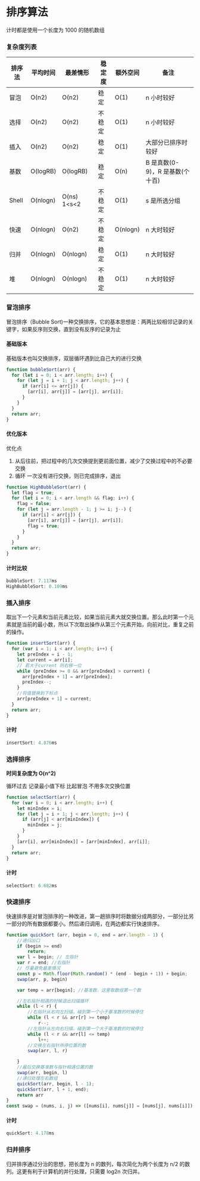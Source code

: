 # 排序算法

计时都是使用一个长度为 1000 的随机数组

### 复杂度列表

| 排序法 | 平均时间 | 最差情形    | 稳定度 | 额外空间 | 备注                            |
| ------ | -------- | ----------- | ------ | -------- | ------------------------------- |
| 冒泡   | O(n2)    | O(n2)       | 稳定   | O(1)     | n 小时较好                      |
| 选择   | O(n2)    | O(n2)       | 不稳定 | O(1)     | n 小时较好                      |
| 插入   | O(n2)    | O(n2)       | 稳定   | O(1)     | 大部分已排序时较好              |
| 基数   | O(logRB) | O(logRB)    | 稳定   | O(n)     | B 是真数(0-9)，R 是基数(个十百) |
| Shell  | O(nlogn) | O(ns) 1<s<2 | 不稳定 | O(1)     | s 是所选分组                    |
| 快速   | O(nlogn) | O(n2)       | 不稳定 | O(nlogn) | n 大时较好                      |
| 归并   | O(nlogn) | O(nlogn)    | 稳定   | O(1)     | n 大时较好                      |
| 堆     | O(nlogn) | O(nlogn)    | 不稳定 | O(1)     | n 大时较好                      |

### 冒泡排序

冒泡排序（Bubble Sort)一种交换排序，它的基本思想是：两两比较相邻记录的关键字，如果反序则交换，直到没有反序的记录为止

#### 基础版本

基础版本也叫交换排序，双层循环遇到比自己大的进行交换

```JavaScript
function bubbleSort(arr) {
  for (let i = 0; i < arr.length; i++) {
    for (let j = i + 1; j < arr.length; j++) {
      if (arr[i] <= arr[j]) {
        [arr[i], arr[j]] = [arr[j], arr[i]];
      }
    }
  }
  return arr;
}
```

#### 优化版本

优化点

1. 从后往前，把过程中的几次交换提到更前面位置，减少了交换过程中的不必要交换
2. 循环 一次没有进行交换，则已完成排序，退出

```JavaScript
function HighBubbleSort(arr) {
  let flag = true;
  for (let i = 0; i < arr.length && flag; i++) {
    flag = false;
    for (let j = arr.length - 1; j >= i; j--) {
      if (arr[i] < arr[j]) {
        [arr[i], arr[j]] = [arr[j], arr[i]];
        flag = true;
      }
    }
  }
  return arr;
}
```

#### 计时比较

```JavaScript
bubbleSort: 7.117ms
HighBubbleSort: 0.109ms
```

### 插入排序

取出下一个元素和当前元素比较，如果当前元素大就交换位置。那么此时第一个元素就是当前的最小数，所以下次取出操作从第三个元素开始，向前对比，重复之前的操作。

```JavaScript
function insertSort(arr) {
  for (var i = 1; i < arr.length; i++) {
    let preIndex = i - 1;
    let current = arr[i];
    // 若大于current 则右移一位
    while (preIndex >= 0 && arr[preIndex] > current) {
      arr[preIndex + 1] = arr[preIndex];
      preIndex--;
    }
    //将值替换到下标点
    arr[preIndex + 1] = current;
  }
  return arr;
}
```

#### 计时

```JavaScript
insertSort: 4.876ms
```

### 选择排序

**时间复杂度为 O(n^2)**

循环过去 记录最小值下标 比起冒泡 不用多次交换位置

```JavaScript
function selectSort(arr) {
  for (var i = 0; i < arr.length; i++) {
    let minIndex = i;
    for (let j = i + 1; j < arr.length; j++) {
      if (arr[j] < arr[minIndex]) {
        minIndex = j;
      }
    }
    [arr[i], arr[minIndex]] = [arr[minIndex], arr[i]];
  }
  return arr;
}
```

#### 计时

```JavaScript
selectSort: 6.682ms
```

### 快速排序

快速排序是对冒泡排序的一种改进，第一趟排序时将数据分成两部分，一部分比另一部分的所有数据都要小。然后递归调用，在两边都实行快速排序。

```JavaScript
function quickSort (arr, begin = 0, end = arr.length - 1) {
    //递归出口
    if (begin >= end)
        return;
    var l = begin; // 左指针
    var r = end; //右指针
    // 尽量避免最差情况
    const p = Math.floor(Math.random() * (end - begin + 1)) + begin;
    swap(arr, p, begin)

    var temp = arr[begin]; //基准数，这里取数组第一个数

    //左右指针相遇的时候退出扫描循环
    while (l < r) {
        //右指针从右向左扫描，碰到第一个小于基准数的时候停住
        while (l < r && arr[r] >= temp)
            r--;
        //左指针从左向右扫描，碰到第一个大于基准数的时候停住
        while (l < r && arr[l] <= temp)
            l++;
        //交换左右指针所停位置的数
        swap(arr, l, r)

    }
    //最后交换基准数与指针相遇位置的数
    swap(arr, begin, l)
    //递归处理左右数组
    quickSort(arr, begin, l - 1);
    quickSort(arr, l + 1, end);
    return arr
}
const swap = (nums, i, j) => ([nums[i], nums[j]] = [nums[j], nums[i]]);
```

#### 计时

```JavaScript
quickSort: 4.178ms
```

### 归并排序

归并排序通过分治的思想，把长度为 n 的数列，每次简化为两个长度为 n/2 的数列。这更有利于计算机的并行处理，只需要 log2n 次归并。

